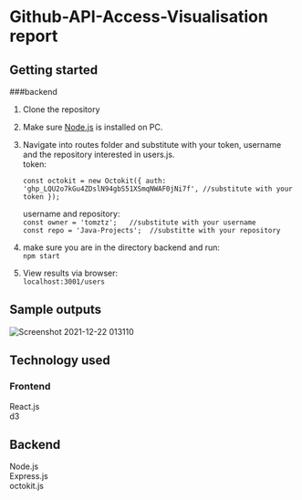 # Github-API-Access-Visualisation report

## Getting started
###backend
1. Clone the repository
2. Make sure [Node.js](https://nodejs.org/) is installed on PC.
3. Navigate into routes folder and substitute with your token, username and the repository interested in users.js.\
    token:

    `const octokit = new Octokit({
        auth: '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', //substitute with your token
    });`

    username and repository:\
    `const owner = 'tomztz';   //substitute with your username `\
    `const repo = 'Java-Projects';  //substitte with your repository`
4. make sure you are in the directory backend and run:\
 `npm start`
5. View results via browser:\
`localhost:3001/users`


 
## Sample outputs
 
 ![Screenshot 2021-12-22 013110](https://user-images.githubusercontent.com/73280812/147019880-6684f701-5b52-45ca-8f4e-ac85c78d9378.png)

## Technology used

### Frontend

React.js\
d3

## Backend
Node.js\
Express.js\
octokit.js
